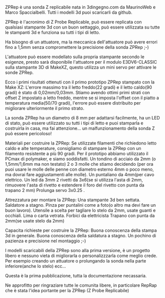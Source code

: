 ZPRep è una sonda Z replicabile nata in 3dingegno.com da MaurinoWeb e Marco Spaccialbelli. Tutti i modelli 3d puoi scaricarli da github.

ZPRep è l'acronimo di Z Probe Replicable, può essere replicata con qualsiasi stampante 3d con un buon settaggio, può essere utilizzata su tutte le stampanti 3d e funziona su tutti i tipi di letto.

Ha bisogno di un attuatore, ma la meccanica dell'attuatore può avere errori fino a 1,5mm senza compromettere la precisione della sonda ZPRep ;-)

L'attuatore può essere modellato sulla propria stampante secondo le esigenze, presto sarà disponibile l'attuatore per il modulo E3DV6-CLASSIC sulla stampante 3D di MakeXZ, questo utilizza un mini servo per attivare le sonde ZPRep.

Ecco i primi risultati ottenuti con il primo prototipo ZPRep stampato con la Make XZ:
L'errore massimo tra il letto freddo(22 gradi) e il letto caldo(90 gradi) è stato di 0,02mm/0,03mm. Stiamo avendo ottimi primi strati con offset Z impostato a letto freddo, mentre se si imposta l'offset con il piatto a temperatura media(50/70 gradi), l'errore può essere distribuito per migliorare ulteriormente il primo strato.

La sonda ZPRep ha un diametro di 8 mm per adattarsi facilmente, ha un LED di stato, può essere utilizzato su tutti i tipi di letto e puoi stamparla e costruirla in casa, ma fai attenzione... un malfunzionamento della sonda Z può essere pericoloso!

Materiali per costruire la ZPRep:
Se utilizzate filamenti che richiedono letto caldo e alte temperature, consigliamo di stampare la ZPRep con un filamento resistente a più 90 gradi. Per il prototipo abbiamo utilizzato il PCmax di polymaker, e siamo soddisfatti.
Un tondino di acciaio da 2mm (o 1,5mm/1,6mm ma non testato)
2 o 3 molle che stiamo decidendo (per ora puoi usare le molle delle penne con diametro esterno 4mm o poco meno, ma dovrai fare aggiustamenti alle molle).
Un puntaliano da 4mm(per cavo elettrico.
Un led da 3mm
2 rivetti da 3x6(se si utilizza l'asta di 2mm, rimuovere l'asta di rivetto e estendere il foro del rivetto con punta da trapano 2 mm) Prolunga servo 3x0.25 .

Attrezzatura per montare la ZPRep:
Una stampante 3d ben settata.
Saldatore a stagno.
Pinza per puntalini come a foto(o altro ma devi fare un buon lavoro).
Utensile a scelta per tagliare lo stelo da 2mm, usate guanti e occhiali.
Lima o carta vetrata.
Forbici da elettricista
Trapano con punta da 2mm(se usate stelo da 2mm)

Capacita richieste per costruire la ZPRep:
Buona conoscenza della stampa 3d in generale.
Buona conoscenza della saldatura a stagno.
Un pochino di pazienza e precisione nel montaggio ;-)

I modelli scaricabili della ZPRep sono alla prima versione, è un progetto libero e nessuno vieta di migliorarla o personalizzzarla come meglio crede. Per esempio creando un attuatore o prolungando la sonda nella parte inferiore(anche lo stelo) ecc...

Questa è la prima pubblicazione, tutta la documentazione necassaria.

Ne approfitto per ringraziare tutte le comunita libere, in particolare RepRap che è stata l'idea portante per la ZPRep (Z Probe Replicabile)
